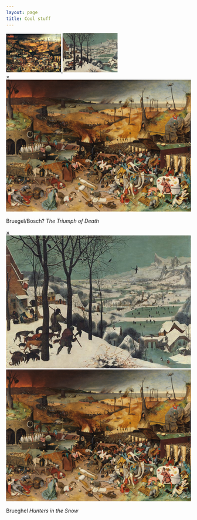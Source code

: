 ```yaml
---
layout: page
title: Cool stuff
---
```

<!-- Container -->
<div class="thumbnail-container">
  <a href="#popupA">
    <img src="/thumbnail/Brueghel-the-triumph-of-death.jpg" alt="Thumbnail A" width="150">
  </a>
  <a href="#popupB">
    <img src="/images/Brueghel_hunters_in_the_snow.jpg" alt="Thumbnail B" width="150">
  </a>
</div>

<!-- Images -->
<div id="popupA" class="overlay">
  <a class="close" href="#">×</a>
  <div class="popup-content">
    <img src="/images/The_Triumph_of_Death_by_Pieter_Bruegel_the_Elder.jpg" alt="Full-size Image A">
    <p class="popup-text">Bruegel/Bosch? <em>The Triumph of Death</em></p>
  </div>
</div>

<div id="popupB" class="overlay">
  <a class="close" href="#">×</a>
  <img src="/images/Brueghel_hunters_in_the_snow.jpg" alt="Full-size Image B">
  <div class="popup-content">
    <img src="/images/The_Triumph_of_Death_by_Pieter_Bruegel_the_Elder.jpg" alt="Full-size Image A">
    <p class="popup-text">Brueghel <em>Hunters in the Snow</em></p>
  </div>
</div>

<!-- A 
  <a href="#popupA">
    <img src="/thumbnail/Brueghel-the-triumph-of-death.jpg" alt="Thumbnail A" width="150">
  </a>

  <div id="popupA" class="overlay">
    <a class="close" href="#">×</a>
    <img src="/images/The_Triumph_of_Death_by_Pieter_Bruegel_the_Elder.jpg" alt="Full-size Image A">
    <p>Bruegel/Bosch? <em>The Triumph of Death</em></p>
  </div>

<!-- B 
  <a href="#popupB">
  <img src="/images/Brueghel_hunters_in_the_snow.jpg" alt="Thumbnail B" width="150">
  </a>

<div id="popupB" class="overlay">
  <a class="close" href="#">×</a>
  <img src="/images/Brueghel_hunters_in_the_snow.jpg" alt="Full-size Image B">
   Brueghel <em>Hunters in the Snow</em>
</div>

<!-- C 
  <a href="#popupC">
  <img src="/images/john_waterhouse_magic_circle.jpg" alt="Thumbnail C" width="150">
  </a>

<div id="popupC" class="overlay">
  <a class="close" href="#">×</a>
  <img src="/images/john_waterhouse_magic_circle.jpg" alt="Full-size Image C">
   Waterhouse <em>Magic Circle</em>
</div>
 
<!-- D 
  <a href="#popupD">
  <img src="/images/john_waterhouse_lady_of_shalott.jpg" alt="Thumbnail D" width="150">
  </a>

<div id="popupD" class="overlay">
  <a class="close" href="#">×</a>
  <img src="/images/john_waterhouse_lady_of_shalott.jpg" alt="Full-size Image D">
   Waterhouse <em>The Lady of Shalott</em>
</div>
    
### Microscopy
electron images


immunofluorescence images


xenium in situ images

### Monkeys


### Books


<br>
<br>
<br>





